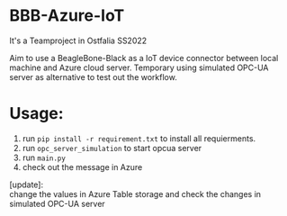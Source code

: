 # BBB-Azure-IoT

It's a Teamproject in Ostfalia SS2022

Aim to use a BeagleBone-Black as a IoT device connector between local machine and Azure cloud server.
Temporary using simulated OPC-UA server as alternative to test out the workflow.

# Usage:

1. run `pip install -r requirement.txt` to install all requierments.
2. run `opc_server_simulation` to start opcua server
3. run `main.py`
4. check out the message in Azure

[update]:  
change the values in Azure Table storage and check the changes in simulated OPC-UA server

